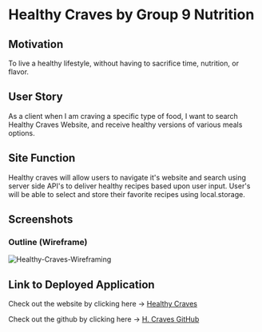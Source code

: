 # **Healthy Craves by Group 9 Nutrition**

## **Motivation**

To live a healthy lifestyle, without having to sacrifice time, nutrition, or flavor.

## **User Story**

As a client when I am craving a specific type of food, I want to search  Healthy Craves Website, and receive healthy versions of various meals options.

## **Site Function**

Healthy craves will allow users to navigate it's website and search using server side API's to deliver healthy recipes based upon user input. User's will be able to select and store their favorite recipes using local.storage.

## **Screenshots**

### Outline (Wireframe)

![Healthy-Craves-Wireframing](https://user-images.githubusercontent.com/83254086/122490116-7a62a680-cf9e-11eb-9312-ab8d9d7f4daf.JPG)


## **Link to Deployed Application**

Check out the website by clicking here -> [Healthy Craves]()

Check out the github by clicking here -> [H. Craves GitHub](https://github.com/mariamv29/music-web-)


